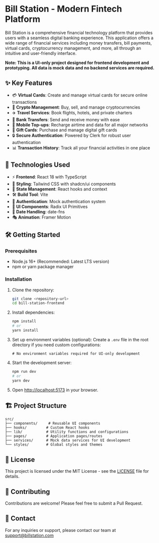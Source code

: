 # Bill Station - Modern Fintech Platform

Bill Station is a comprehensive financial technology platform that provides users with a seamless digital banking experience. This application offers a wide range of financial services including money transfers, bill payments, virtual cards, cryptocurrency management, and more, all through an intuitive and user-friendly interface.

**Note: This is a UI-only project designed for frontend development and prototyping. All data is mock data and no backend services are required.**

## ✨ Key Features

- 💳 **Virtual Cards**: Create and manage virtual cards for secure online transactions
- 💱 **Crypto Management**: Buy, sell, and manage cryptocurrencies
- ✈️ **Travel Services**: Book flights, hotels, and private charters
- 🏦 **Bank Transfers**: Send and receive money with ease
- 📱 **Mobile Top-ups**: Recharge airtime and data for all major networks
- 🎁 **Gift Cards**: Purchase and manage digital gift cards
- 🔒 **Secure Authentication**: Powered by Clerk for robust user authentication
- 📊 **Transaction History**: Track all your financial activities in one place

## 🚀 Technologies Used

- ⚡ **Frontend**: React 18 with TypeScript
- 🎨 **Styling**: Tailwind CSS with shadcn/ui components
- 🔄 **State Management**: React hooks and context
- 🛠 **Build Tool**: Vite
- 🔐 **Authentication**: Mock authentication system
- 📱 **UI Components**: Radix UI Primitives
- 📅 **Date Handling**: date-fns
- 🎭 **Animation**: Framer Motion

## 🛠 Getting Started

### Prerequisites

- Node.js 16+ (Recommended: Latest LTS version)
- npm or yarn package manager

### Installation

1. Clone the repository:
   ```sh
   git clone <repository-url>
   cd bill-station-frontend
   ```

2. Install dependencies:
   ```sh
   npm install
   # or
   yarn install
   ```

3. Set up environment variables (optional):
   Create a `.env` file in the root directory if you need custom configurations:
   ```
   # No environment variables required for UI-only development
   ```

4. Start the development server:
   ```sh
   npm run dev
   # or
   yarn dev
   ```

5. Open [http://localhost:5173](http://localhost:5173) in your browser.

## 🏗 Project Structure

```
src/
├── components/     # Reusable UI components
├── hooks/         # Custom React hooks
├── lib/           # Utility functions and configurations
├── pages/         # Application pages/routes
├── services/      # Mock data services for UI development
└── styles/        # Global styles and themes
```

## 📝 License

This project is licensed under the MIT License - see the [LICENSE](LICENSE) file for details.

## 🤝 Contributing

Contributions are welcome! Please feel free to submit a Pull Request.

## 📧 Contact

For any inquiries or support, please contact our team at support@billstation.com
